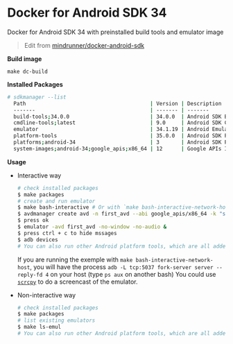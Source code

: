 # Docker for Android SDK 34

Docker for Android SDK 34 with preinstalled build tools and emulator image

> Edit from [mindrunner/docker-android-sdk](https://github.com/mindrunner/docker-android-sdk)

**Build image**

`make dc-build`

**Installed Packages**

```bash
# sdkmanager --list
  Path                                        | Version | Description                                | Location
  -------                                     | ------- | -------                                    | -------
  build-tools;34.0.0                          | 34.0.0  | Android SDK Build-Tools 34.0.0             | build-tools/34.0.0/
  cmdline-tools;latest                        | 9.0     | Android SDK Command-line Tools (latest)    | cmdline-tools/latest/
  emulator                                    | 34.1.19 | Android Emulator                           | emulator/
  platform-tools                              | 35.0.0  | Android SDK Platform-Tools                 | platform-tools/
  platforms;android-34                        | 3       | Android SDK Platform 34                    | platforms/android-34/
  system-images;android-34;google_apis;x86_64 | 12      | Google APIs Intel x86 Atom_64 System Image | system-images/android-34/google_apis/x86_64/
```

**Usage**

- Interactive way
  ```bash
  # check installed packages
  $ make packages
  # create and run emulator
  $ make bash-interactive # Or with `make bash-interactive-network-host` to be able to connect the emulator with "adb"
  $ avdmanager create avd -n first_avd --abi google_apis/x86_64 -k "system-images;android-34;google_apis;x86_64"
  $ press ok
  $ emulator -avd first_avd -no-window -no-audio &
  $ press ctrl + c to hide mssages
  $ adb devices
  # You can also run other Android platform tools, which are all added to the PATH environment variable
  ```

  If you are running the exemple with  `make bash-interactive-network-host`, you will have the process `adb -L tcp:5037 fork-server server --reply-fd 4` on your host (type `ps aux` on another bash)
  You could use [`scrcpy`](https://github.com/Genymobile/scrcpy) to do a screencast of the emulator.

- Non-interactive way
  ```bash
  # check installed packages
  $ make packages
  # list existing emulators
  $ make ls-emul
  # You can also run other Android platform tools, which are all added to the PATH environment variable
  ```